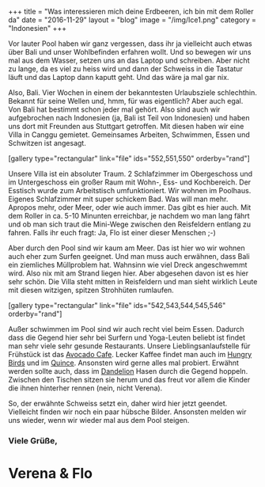+++
title = "Was interessieren mich deine Erdbeeren, ich bin mit dem Roller da"
date = "2016-11-29"
layout = "blog"
image = "/img/Ice1.png"
category = "Indonesien"
+++

Vor lauter Pool haben wir ganz vergessen, dass ihr ja vielleicht auch etwas über Bali und unser Wohlbefinden erfahren wollt. Und so bewegen wir uns mal aus dem Wasser, setzen uns an das Laptop und schreiben. Aber nicht zu lange, da es viel zu heiss wird und dann der Schweiss in die Tastatur läuft und das Laptop dann kaputt geht. Und das wäre ja mal gar nix.

<!--more-->


Also, Bali. Vier Wochen in einem der bekanntesten Urlaubsziele schlechthin. Bekannt für seine Wellen und, hmm, für was eigentlich? Aber auch egal. Von Bali hat bestimmt schon jeder mal gehört. Also sind auch wir aufgebrochen nach Indonesien (ja, Bali ist Teil von Indonesien) und haben uns dort mit Freunden aus Stuttgart getroffen. Mit diesen haben wir eine Villa in Canggu gemietet. Gemeinsames Arbeiten, Schwimmen, Essen und Schwitzen ist angesagt.

[gallery type="rectangular" link="file" ids="552,551,550" orderby="rand"]

Unsere Villa ist ein absoluter Traum. 2 Schlafzimmer im Obergeschoss und im Untergeschoss ein großer Raum mit Wohn-, Ess- und Kochbereich. Der Esstisch wurde zum Arbeitstisch umfunktioniert. Wir wohnen im Poolhaus. Eigenes Schlafzimmer mit super schickem Bad. Was will man mehr. Apropos mehr, oder Meer, oder wie auch immer. Das gibt es hier auch. Mit dem Roller in ca. 5-10 Minunten erreichbar, je nachdem wo man lang fährt und ob man sich traut die Mini-Wege zwischen den Reisfeldern entlang zu fahren. Falls ihr euch fragt: Ja, Flo ist einer dieser Menschen ;-)

Aber durch den Pool sind wir kaum am Meer. Das ist hier wo wir wohnen auch eher zum Surfen geeignet. Und man muss auch erwähnen, dass Bali ein ziemliches Müllproblem hat. Wahnsinn wie viel Dreck angeschwemmt wird. Also nix mit am Strand liegen hier. Aber abgesehen davon ist es hier sehr schön. Die&nbsp;Villa steht mitten in Reisfeldern und man sieht wirklich Leute mit diesen witzigen, spitzen Strohhüten rumlaufen.

[gallery type="rectangular" link="file" ids="542,543,544,545,546" orderby="rand"]

Außer schwimmen im Pool sind wir auch recht viel beim Essen. Dadurch dass die Gegend hier sehr bei Surfern und Yoga-Leuten beliebt ist findet man sehr viele sehr gesunde Restaurants. Unsere Lieblingsanlaufstelle für Frühstück ist das <a href="http://motionfitnessbali.com/food-solutions/avocado-cafe-menu/">Avocado Cafe</a>. Lecker Kaffee findet man auch im <a href="https://www.facebook.com/hungrybirdcoffee/">Hungry Birds</a> und im <a href="https://www.facebook.com/QuinceBali/">Quince</a>. Ansonsten wird gerne alles mal probiert. Erwähnt werden sollte auch, dass im <a href="https://www.facebook.com/Dandelion-1600036466891040/?rf=250561241782292">Dandelion</a> Hasen durch die Gegend hoppeln. Zwischen den Tischen sitzen sie herum und das freut vor allem die Kinder die ihnen hinterher rennen (nein, nicht Verena).

So, der erwähnte Schweiss setzt ein, daher wird hier jetzt geendet. Vielleicht finden wir noch ein paar hübsche Bilder. Ansonsten melden wir uns wieder, wenn wir wieder mal aus dem Pool steigen.
<h3>Viele Grüße,</h3>

<h1 class="signature">Verena & Flo</h1>
